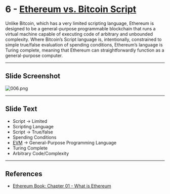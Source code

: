 # 6 - [Ethereum vs. Bitcoin Script](Ethereum%20vs.%20Bitcoin%20Script.md)

Unlike Bitcoin, which has a very limited scripting language, Ethereum is designed to be a general-purpose programmable blockchain that runs a virtual machine capable of executing code of arbitrary and unbounded complexity. Where Bitcoin’s Script language is, intentionally, constrained to simple true/false evaluation of spending conditions, Ethereum’s language is Turing complete, meaning that Ethereum can straightforwardly function as a general-purpose computer.

___
## Slide Screenshot
![006.png](../images/ethereum101/006.png)
___
## Slide Text
- Script -> Limited 
- Scripting Language
- Script -> True/false
- Spending Conditions
- [EVM](EVM.md) -> General-Purpose Programming Language
- Turing Complete
- Arbitrary Code/Complexity
___
## References
- [Ethereum Book: Chapter 01 - What is Ethereum](https://github.com/ethereumbook/ethereumbook/blob/develop/01what-is.asciidoc)